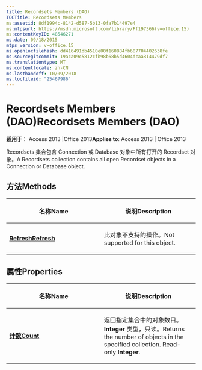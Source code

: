 ```yaml
---
title: Recordsets Members (DAO)
TOCTitle: Recordsets Members
ms:assetid: 8df1994c-8142-d587-5b13-0fa7b14497e4
ms:mtpsurl: https://msdn.microsoft.com/library/Ff197366(v=office.15)
ms:contentKeyID: 48546271
ms.date: 09/18/2015
mtps_version: v=office.15
ms.openlocfilehash: dd416491db4510e00f160884fb607704402638fe
ms.sourcegitcommit: 19aca09c5812cfb98b68b5d4604dcaa814479df7
ms.translationtype: MT
ms.contentlocale: zh-CN
ms.lasthandoff: 10/09/2018
ms.locfileid: "25467986"
---
```

# <a name="recordsets-members-dao"></a><span data-ttu-id="fb022-102">Recordsets Members (DAO)</span><span class="sxs-lookup"><span data-stu-id="fb022-102">Recordsets Members (DAO)</span></span>


<span data-ttu-id="fb022-103">**适用于**： Access 2013 |Office 2013</span><span class="sxs-lookup"><span data-stu-id="fb022-103">**Applies to**: Access 2013 | Office 2013</span></span>

<span data-ttu-id="fb022-104">Recordsets 集合包含 Connection 或 Database 对象中所有打开的 Recordset 对象。</span><span class="sxs-lookup"><span data-stu-id="fb022-104">A Recordsets collection contains all open Recordset objects in a Connection or Database object.</span></span>

## <a name="methods"></a><span data-ttu-id="fb022-105">方法</span><span class="sxs-lookup"><span data-stu-id="fb022-105">Methods</span></span>

<table>
<colgroup>
<col style="width: 50%" />
<col style="width: 50%" />
</colgroup>
<thead>
<tr class="header">
<th><p><span data-ttu-id="fb022-106">名称</span><span class="sxs-lookup"><span data-stu-id="fb022-106">Name</span></span></p></th>
<th><p><span data-ttu-id="fb022-107">说明</span><span class="sxs-lookup"><span data-stu-id="fb022-107">Description</span></span></p></th>
</tr>
</thead>
<tbody>
<tr class="odd">
<td><p><span data-ttu-id="fb022-108"><strong><a href="recordsets-refresh-method-dao.md">Refresh</a></strong></span><span class="sxs-lookup"><span data-stu-id="fb022-108"><strong><a href="recordsets-refresh-method-dao.md">Refresh</a></strong></span></span></p></td>
<td><p><span data-ttu-id="fb022-109">此对象不支持的操作。</span><span class="sxs-lookup"><span data-stu-id="fb022-109">Not supported for this object.</span></span></p></td>
</tr>
</tbody>
</table>


## <a name="properties"></a><span data-ttu-id="fb022-110">属性</span><span class="sxs-lookup"><span data-stu-id="fb022-110">Properties</span></span>

<table>
<colgroup>
<col style="width: 50%" />
<col style="width: 50%" />
</colgroup>
<thead>
<tr class="header">
<th><p><span data-ttu-id="fb022-111">名称</span><span class="sxs-lookup"><span data-stu-id="fb022-111">Name</span></span></p></th>
<th><p><span data-ttu-id="fb022-112">说明</span><span class="sxs-lookup"><span data-stu-id="fb022-112">Description</span></span></p></th>
</tr>
</thead>
<tbody>
<tr class="odd">
<td><p><span data-ttu-id="fb022-113"><strong><a href="recordsets-count-property-dao.md">计数</a></strong></span><span class="sxs-lookup"><span data-stu-id="fb022-113"><strong><a href="recordsets-count-property-dao.md">Count</a></strong></span></span></p></td>
<td><p><span data-ttu-id="fb022-p101">返回指定集合中的对象数目。 <strong>Integer</strong> 类型，只读。</span><span class="sxs-lookup"><span data-stu-id="fb022-p101">Returns the number of objects in the specified collection. Read-only <strong>Integer</strong>.</span></span></p></td>
</tr>
</tbody>
</table>

